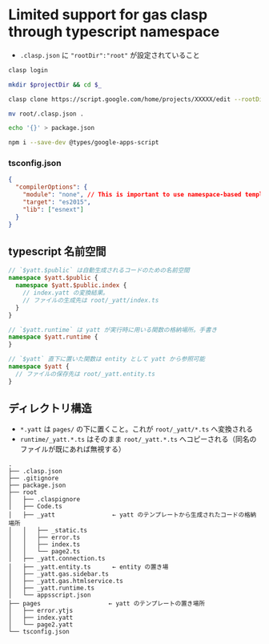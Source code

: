 # Limited support for gas clasp through typescript namespace

- `.clasp.json` に `"rootDir":"root"` が設定されていること

```sh
clasp login

mkdir $projectDir && cd $_

clasp clone https://script.google.com/home/projects/XXXXX/edit --rootDir root

mv root/.clasp.json .

echo '{}' > package.json

npm i --save-dev @types/google-apps-script
```


### tsconfig.json

```json
{
  "compilerOptions": {
    "module": "none", // This is important to use namespace-based templates.
    "target": "es2015",
    "lib": ["esnext"]
  }
}
```

## typescript 名前空間

```typescript
// `$yatt.$public` は自動生成されるコードのための名前空間
namespace $yatt.$public {
  namespace $yatt.$public.index {
    // index.yatt の変換結果。
    // ファイルの生成先は root/_yatt/index.ts
  }
}

// `$yatt.runtime` は yatt が実行時に用いる関数の格納場所。手書き
namespace $yatt.runtime {
}

// `$yatt` 直下に置いた関数は entity として yatt から参照可能
namespace $yatt {
  // ファイルの保存先は root/_yatt.entity.ts
}
```

## ディレクトリ構造

- `*.yatt` は `pages/` の下に置くこと。これが `root/_yatt/*.ts` へ変換される
- `runtime/_yatt.*.ts` はそのまま `root/_yatt.*.ts` へコピーされる（同名のファイルが既にあれば無視する）

```tree
.
├── .clasp.json
├── .gitignore
├── package.json
├── root
│   ├── .claspignore
│   ├── Code.ts
│   ├── _yatt                ← yatt のテンプレートから生成されたコードの格納場所
│   │   ├── _static.ts
│   │   ├── error.ts
│   │   ├── index.ts
│   │   └── page2.ts
│   ├── _yatt.connection.ts
│   ├── _yatt.entity.ts      ← entity の置き場
│   ├── _yatt.gas.sidebar.ts
│   ├── _yatt.gas.htmlservice.ts
│   ├── _yatt.runtime.ts
│   └── appsscript.json
├── pages　    　　　　　　　　← yatt のテンプレートの置き場所
│   ├── error.ytjs
│   ├── index.yatt
│   └── page2.yatt
└── tsconfig.json
```
